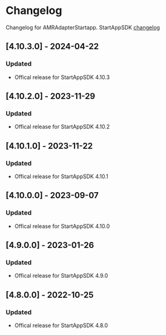 # Changelog

Changelog for AMRAdapterStartapp. 
StartAppSDK [changelog](https://github.com/StartApp-SDK/StartAppSDK/tags)

## [4.10.3.0] - 2024-04-22
### Updated
- Offical release for StartAppSDK 4.10.3

## [4.10.2.0] - 2023-11-29
### Updated
- Offical release for StartAppSDK 4.10.2

## [4.10.1.0] - 2023-11-22
### Updated
- Offical release for StartAppSDK 4.10.1

## [4.10.0.0] - 2023-09-07
### Updated
- Offical release for StartAppSDK 4.10.0

## [4.9.0.0] - 2023-01-26
### Updated
- Offical release for StartAppSDK 4.9.0

## [4.8.0.0] - 2022-10-25
### Updated
- Offical release for StartAppSDK 4.8.0

